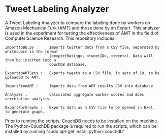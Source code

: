 Tweet Labeling Analyzer
=======================

A Tweet Labeling Analyzer to compare the labeling done by workers on Amazon Mechanical Turk (AMT) and those done by an Expert.
This analyzer is used in the experiment for testing the effectiveness of AMT in the field of Computer Science Research.
This repository includes:

	ImporttoDB.py :		Imports twitter data from a CSV file, separated by whitespace in the format 
						(<expertRating>, <tweetID>, <tweet>). Data will then be inserted into a 
						CouchDB database.
	
	ExporttoAMTSets :	Exports tweets to a CSV file, in sets of 50, to be uploaded to AMT.

	ImportFromAMT :		Imports data from AMT results CSV into database.
	
	Analyzer :			Calculates aggregate worker scores and does correlation analysis.
	
	ExportForGraphs :	Exports data as a CSV file to be opened in Exel, to generate graph.

Prior to running the scripts, CouchDB needs to be installed on the machine. The Python-CouchDB package is required to 
run the scripts, which can be installed by running "sudo apt-get install python-couchdb"
